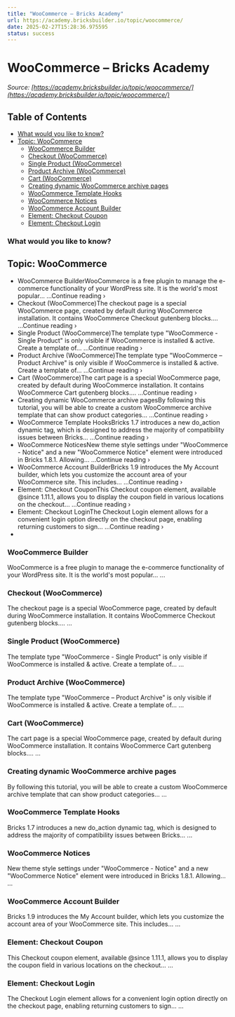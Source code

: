 ```yaml
---
title: "WooCommerce – Bricks Academy"
url: https://academy.bricksbuilder.io/topic/woocommerce/
date: 2025-02-27T15:28:36.975595
status: success
---
```


# WooCommerce – Bricks Academy

*Source: [https://academy.bricksbuilder.io/topic/woocommerce/](https://academy.bricksbuilder.io/topic/woocommerce/)*

## Table of Contents

  - [What  would you like to know?](#what--would-you-like-to-know)
- [Topic: WooCommerce](#topic-woocommerce)
  - [WooCommerce Builder](#woocommerce-builder)
  - [Checkout (WooCommerce)](#checkout-woocommerce)
  - [Single Product (WooCommerce)](#single-product-woocommerce)
  - [Product Archive (WooCommerce)](#product-archive-woocommerce)
  - [Cart (WooCommerce)](#cart-woocommerce)
  - [Creating dynamic WooCommerce archive pages](#creating-dynamic-woocommerce-archive-pages)
  - [WooCommerce Template Hooks](#woocommerce-template-hooks)
  - [WooCommerce Notices](#woocommerce-notices)
  - [WooCommerce Account Builder](#woocommerce-account-builder)
  - [Element: Checkout Coupon](#element-checkout-coupon)
  - [Element: Checkout Login](#element-checkout-login)

### What  would you like to know?

## Topic: WooCommerce

- WooCommerce BuilderWooCommerce is a free plugin to manage the e-commerce functionality of your WordPress site. It is the world's most popular… ...Continue reading ›
- Checkout (WooCommerce)The checkout page is a special WooCommerce page, created by default during WooCommerce installation. It contains WooCommerce Checkout gutenberg blocks.… ...Continue reading ›
- Single Product (WooCommerce)The template type "WooCommerce - Single Product" is only visible if WooCommerce is installed & active. Create a template of… ...Continue reading ›
- Product Archive (WooCommerce)The template type "WooCommerce – Product Archive" is only visible if WooCommerce is installed & active. Create a template of… ...Continue reading ›
- Cart (WooCommerce)The cart page is a special WooCommerce page, created by default during WooCommerce installation. It contains WooCommerce Cart gutenberg blocks.… ...Continue reading ›
- Creating dynamic WooCommerce archive pagesBy following this tutorial, you will be able to create a custom WooCommerce archive template that can show product categories… ...Continue reading ›
- WooCommerce Template HooksBricks 1.7 introduces a new do_action dynamic tag, which is designed to address the majority of compatibility issues between Bricks… ...Continue reading ›
- WooCommerce NoticesNew theme style settings under "WooCommerce - Notice" and a new "WooCommerce Notice" element were introduced in Bricks 1.8.1. Allowing… ...Continue reading ›
- WooCommerce Account BuilderBricks 1.9 introduces the My Account builder, which lets you customize the account area of your WooCommerce site. This includes… ...Continue reading ›
- Element: Checkout CouponThis Checkout coupon element, available @since 1.11.1, allows you to display the coupon field in various locations on the checkout… ...Continue reading ›
- Element: Checkout LoginThe Checkout Login element allows for a convenient login option directly on the checkout page, enabling returning customers to sign… ...Continue reading ›
-

### WooCommerce Builder

WooCommerce is a free plugin to manage the e-commerce functionality of your WordPress site. It is the world's most popular… ...

### Checkout (WooCommerce)

The checkout page is a special WooCommerce page, created by default during WooCommerce installation. It contains WooCommerce Checkout gutenberg blocks.… ...

### Single Product (WooCommerce)

The template type "WooCommerce - Single Product" is only visible if WooCommerce is installed & active. Create a template of… ...

### Product Archive (WooCommerce)

The template type "WooCommerce – Product Archive" is only visible if WooCommerce is installed & active. Create a template of… ...

### Cart (WooCommerce)

The cart page is a special WooCommerce page, created by default during WooCommerce installation. It contains WooCommerce Cart gutenberg blocks.… ...

### Creating dynamic WooCommerce archive pages

By following this tutorial, you will be able to create a custom WooCommerce archive template that can show product categories… ...

### WooCommerce Template Hooks

Bricks 1.7 introduces a new do_action dynamic tag, which is designed to address the majority of compatibility issues between Bricks… ...

### WooCommerce Notices

New theme style settings under "WooCommerce - Notice" and a new "WooCommerce Notice" element were introduced in Bricks 1.8.1. Allowing… ...

### WooCommerce Account Builder

Bricks 1.9 introduces the My Account builder, which lets you customize the account area of your WooCommerce site. This includes… ...

### Element: Checkout Coupon

This Checkout coupon element, available @since 1.11.1, allows you to display the coupon field in various locations on the checkout… ...

### Element: Checkout Login

The Checkout Login element allows for a convenient login option directly on the checkout page, enabling returning customers to sign… ...

